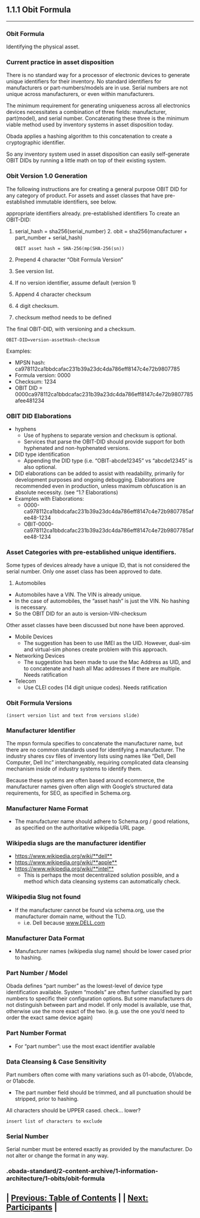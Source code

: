 ## 1.1.1 Obit Formula
------------------------

### Obit Formula

Identifying the physical asset.

### Current practice in asset disposition

There is no standard way for a processor of electronic devices to generate unique identifiers for their inventory. No standard identifiers for manufacturers or part-numbers/models are in use. Serial numbers are not unique across manufacturers, or even within manufacturers.

The minimum requirement for generating uniqueness across all electronics devices necessitates a combination of three fields: manufacturer, part(model), and serial number. Concatenating these three is the minimum viable method used by inventory systems in asset disposition today.

Obada applies a hashing algorithm to this concatenation to create a cryptographic identifier.

So any inventory system used in asset disposition can easily self-generate OBIT DIDs by running a little math on top of their existing system.

### Obit Version 1.0 Generation

The following instructions are for creating a general purpose OBIT DID for any category of product. For assets and asset classes that have pre-established immutable identifiers, see below.

appropriate identifiers already. pre-established identifiers To create an OBIT-DID:
1. serial_hash = sha256(serial_number) 2. obit = sha256(manufacturer + part_number + serial_hash)

    <code>OBIT asset hash = SHA-256(mp(SHA-256(sn))</code>

1. Prepend 4 character “Obit Formula Version”
  1. See version list.
  2. If no version identifier, assume default (version 1)
2. Append 4 character checksum
  1. 4 digit checksum.  
  2. checksum method needs to be defined

The final OBIT-DID, with versioning and a checksum.

<code>OBIT-DID=version-assetHash-checksum</code>

Examples:
+ MPSN hash: ca978112ca1bbdcafac231b39a23dc4da786eff8147c4e72b9807785
+ Formula version:  0000 
+ Checksum: 1234
+ OBIT DID =  0000ca978112ca1bbdcafac231b39a23dc4da786eff8147c4e72b9807785afee481234

### OBIT DID Elaborations
+ hyphens
  + Use of hyphens to separate version and checksum is optional. 
  + Services that parse the OBIT-DID should provide support for both hyphenated and non-hyphenated versions.
+ DID type identification
  + Appending the DID type (i.e. “OBIT-abcde12345” vs “abcde12345” is also optional.
+ DID elaborations can be added to assist with readability, primarily for development purposes and ongoing debugging.   Elaborations are recommended even in production, unless maximum obfuscation is an absolute necessity.  (see “1.? Elaborations)
+ Examples with Elaborations:
  + 0000-ca978112ca1bbdcafac231b39a23dc4da786eff8147c4e72b9807785afee48-1234
  + OBIT-0000-ca978112ca1bbdcafac231b39a23dc4da786eff8147c4e72b9807785afee48-1234

### Asset Categories with pre-established unique identifiers.

Some types of devices already have a unique ID, that is not considered the serial number. Only one asset class has been approved to date.

1. Automobiles
  - Automobiles have a VIN.   The VIN is already unique.  
  - In the case of automobiles, the “asset hash” is just the VIN.  No hashing is necessary.
  - So the OBIT DID for an auto is version-VIN-checksum

Other asset classes have been discussed but none have been approved.
+ Mobile Devices
  - The suggestion has been to  use IMEI as the UID.  However, dual-sim and virtual-sim phones create problem with this approach.
+ Networking Devices
  - The suggestion has been made to use the Mac Address as UID, and to concatenate and hash all Mac addresses if there are  multiple.   Needs ratification
+ Telecom 
  - Use CLEI codes (14 digit unique codes).  Needs ratification

### Obit Formula Versions
  <code>(insert version list and text from versions slide)</code>

### Manufacturer Identifier

The mpsn formula specifies to concatenate the manufacturer name, but there are no common standards used for identifying a manufacturer. The industry shares csv files of inventory lists using names like “Dell, Dell Computer, Dell Inc” interchangeably, requiring complicated data cleansing mechanism inside of industry systems to identify them.

Because these systems are often based around ecommerce, the manufacturer names given often align with Google’s structured data requirements, for SEO, as specified in Schema.org.

### Manufacturer Name Format

+ The manufacturer name  should adhere to Schema.org / good relations,  as specified on the authoritative wikipedia URL page.

### Wikipedia slugs are the manufacturer identifier

+ https://www.wikipedia.org/wiki/**dell**​
+ https://www.wikipedia.org/wiki/**apple**​
+ https://www.wikipedia.org/wiki/**intel**​
  + This is perhaps the most decentralized solution possible, and a method which data cleansing systems can automatically check.

### Wikipedia Slug not found
+ If the manufacturer cannot be found via schema.org, use the manufacturer domain name, without the TLD.
  + i.e.  Dell because www.DELL.com

### Manufacturer Data Format
+ Manufacturer names (wikipedia slug name) should be lower cased prior to hashing.

### Part Number / Model
Obada defines “part number” as the lowest-level of device type identification available. System “models” are often further classified by part numbers to specific their configuration options. But some manufacturers do not distinguish between part and model. If only model is available, use that, otherwise use the more exact of the two. (e.g. use the one you’d need to order the exact same device again)

### Part Number Format
+ For “part number”: use the most exact identifier available

### Data Cleansing & Case Sensitivity
Part numbers often come with many variations such as 01-abcde, 01/abcde, or 01abcde.
  + The part number field should be trimmed, and all punctuation should be stripped, prior to hashing.

All characters should be UPPER cased. check… lower?

<code>insert list of characters to exclude</code>

### Serial Number
Serial number must be entered exactly as provided by the manufacturer. Do not alter or change the format in any way.

### .obada-standard/2-content-archive/1-information-architecture/1-obits/obit-formula


## | [Previous: Table of Contents](tableofcontents) |         | [Next: Participants](participants) |
